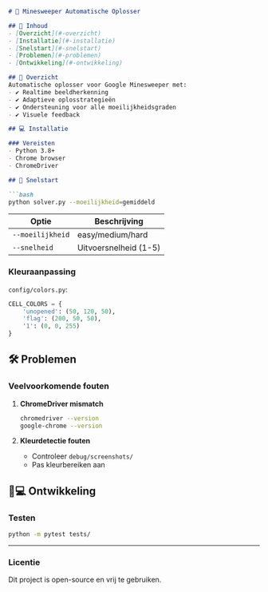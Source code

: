 ```markdown
# 🚩 Minesweeper Automatische Oplosser

## 📌 Inhoud
- [Overzicht](#-overzicht)
- [Installatie](#-installatie)
- [Snelstart](#-snelstart)
- [Problemen](#-problemen)
- [Ontwikkeling](#-ontwikkeling)

## 🌟 Overzicht
Automatische oplosser voor Google Minesweeper met:
- ✔️ Realtime beeldherkenning
- ✔️ Adaptieve oplosstrategieën
- ✔️ Ondersteuning voor alle moeilijkheidsgraden
- ✔️ Visuele feedback

## 💻 Installatie

### Vereisten
- Python 3.8+
- Chrome browser
- ChromeDriver

## 🚀 Snelstart

```bash
python solver.py --moeilijkheid=gemiddeld
```

| Optie           | Beschrijving               |
|-----------------|----------------------------|
| `--moeilijkheid`| easy/medium/hard           |
| `--snelheid`    | Uitvoersnelheid (1-5)      |


### Kleuraanpassing
`config/colors.py`:
```python
CELL_COLORS = {
    'unopened': (50, 120, 50),
    'flag': (200, 50, 50),    
    '1': (0, 0, 255)         
}
```

## 🛠 Problemen

### Veelvoorkomende fouten
1. **ChromeDriver mismatch**  
   ```bash
   chromedriver --version
   google-chrome --version
   ```

2. **Kleurdetectie fouten**  
   - Controleer `debug/screenshots/`
   - Pas kleurbereiken aan

## 👨💻 Ontwikkeling

### Testen
```bash
python -m pytest tests/
```

---

### Licentie

Dit project is open-source en vrij te gebruiken.
